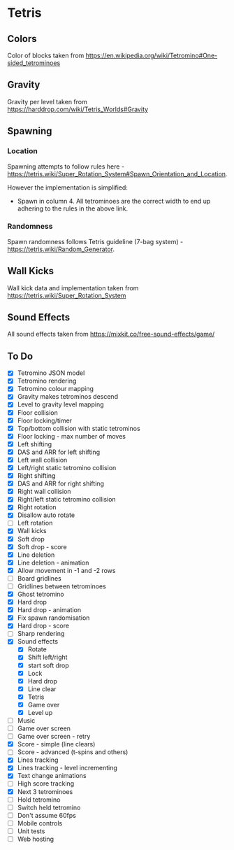 # Tetris

## Colors

Color of blocks taken from https://en.wikipedia.org/wiki/Tetromino#One-sided_tetrominoes

## Gravity

Gravity per level taken from https://harddrop.com/wiki/Tetris_Worlds#Gravity

## Spawning

### Location

Spawning attempts to follow rules here - https://tetris.wiki/Super_Rotation_System#Spawn_Orientation_and_Location.

However the implementation is simplified:

- Spawn in column 4. All tetrominoes are the correct width to end up adhering to the rules in the above link.

### Randomness

Spawn randomness follows Tetris guideline (7-bag system) - https://tetris.wiki/Random_Generator.

## Wall Kicks

Wall kick data and implementation taken from https://tetris.wiki/Super_Rotation_System

## Sound Effects

All sound effects taken from https://mixkit.co/free-sound-effects/game/

## To Do

- [x] Tetromino JSON model
- [x] Tetromino rendering
- [x] Tetromino colour mapping
- [x] Gravity makes tetrominos descend
- [x] Level to gravity level mapping
- [x] Floor collision
- [x] Floor locking/timer
- [x] Top/bottom collision with static tetrominos
- [x] Floor locking - max number of moves
- [x] Left shifting
- [x] DAS and ARR for left shifting
- [x] Left wall collision
- [x] Left/right static tetromino collision
- [x] Right shifting
- [x] DAS and ARR for right shifting
- [x] Right wall collision
- [x] Right/left static tetromino collision
- [x] Right rotation
- [x] Disallow auto rotate
- [ ] Left rotation
- [x] Wall kicks
- [x] Soft drop
- [x] Soft drop - score
- [x] Line deletion
- [x] Line deletion - animation
- [x] Allow movement in -1 and -2 rows
- [ ] Board gridlines
- [ ] Gridlines between tetrominoes
- [x] Ghost tetromino
- [x] Hard drop
- [x] Hard drop - animation
- [x] Fix spawn randomisation
- [x] Hard drop - score
- [ ] Sharp rendering
- [x] Sound effects
  - [x] Rotate
  - [x] Shift left/right
  - [x] start soft drop
  - [x] Lock
  - [x] Hard drop
  - [x] Line clear
  - [x] Tetris
  - [x] Game over
  - [x] Level up
- [ ] Music
- [ ] Game over screen
- [ ] Game over screen - retry
- [x] Score - simple (line clears)
- [ ] Score - advanced (t-spins and others)
- [x] Lines tracking
- [x] Lines tracking - level incrementing
- [x] Text change animations
- [ ] High score tracking
- [x] Next 3 tetrominoes
- [ ] Hold tetromino
- [ ] Switch held tetromino
- [ ] Don't assume 60fps
- [ ] Mobile controls
- [ ] Unit tests
- [ ] Web hosting
